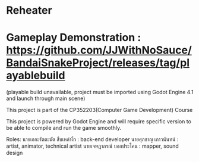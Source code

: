 # Reheater
# Gameplay Demonstration : https://github.com/JJWithNoSauce/BandaiSnakeProject/releases/tag/playablebuild
(playable build unavailable, project must be imported using Godot Engine 4.1 and launch through main scene)

This project is part of the CP352203(Computer Game Development) Course

This project is powered by Godot Engine and will require specific version to be able to compile and run the game smoothly.

Roles:
นายเอกะรัตตะฆัต สืบเหล่างิ้ว : back-end developer
นายศุภชาญ เกาวนันทน์ : artist, animator, technical artist
นายเจษฎาภรณ์ บอกประโคน : mapper, sound design
